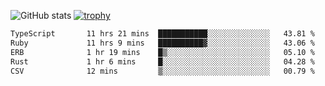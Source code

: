 ![GitHub stats](https://github-readme-stats.vercel.app/api?username=ksk001100&show_icons=true&theme=tokyonight)
[![trophy](https://github-profile-trophy.vercel.app/?username=ksk001100&theme=onedark)](https://github.com/ryo-ma/github-profile-trophy)

<!--START_SECTION:waka-->

```txt
TypeScript       11 hrs 21 mins  ███████████░░░░░░░░░░░░░░   43.81 %
Ruby             11 hrs 9 mins   ██████████▓░░░░░░░░░░░░░░   43.06 %
ERB              1 hr 19 mins    █▒░░░░░░░░░░░░░░░░░░░░░░░   05.10 %
Rust             1 hr 6 mins     █░░░░░░░░░░░░░░░░░░░░░░░░   04.28 %
CSV              12 mins         ▒░░░░░░░░░░░░░░░░░░░░░░░░   00.79 %
```

<!--END_SECTION:waka-->
